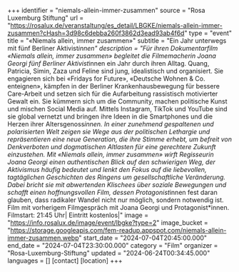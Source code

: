 +++
identifier = "niemals-allein-immer-zusammen"
source = "Rosa Luxemburg Stiftung"
url = "https://rosalux.de/veranstaltung/es_detail/LBGKE/niemals-allein-immer-zusammen?cHash=3d98c6debba260f3862d3ead93ab4f6d"
type = "event"
title = "«Niemals allein, immer zusammen»"
subtitle = "Ein Jahr unterwegs mit fünf Berliner Aktivist*innen"
description = "Für ihren Dokumentarfilm «Niemals allein, immer zusammen» begleitet die Filmemacherin Joana Georgi fünf Berliner Aktivist*innen ein Jahr durch ihren Alltag. Quang, Patricia, Simin, Zaza und Feline sind jung, idealistisch und organisiert. Sie engagieren sich bei «Fridays for Future», «Deutsche Wohnen & Co. enteignen», kämpfen in der Berliner Krankenhausbewegung für bessere Care-Arbeit und setzen sich für die Aufarbeitung rassistisch motivierter Gewalt ein. Sie kümmern sich um die Community, machen politische Kunst und mischen Social Media auf. Mittels Instagram, TikTok und YouTube sind sie global vernetzt und bringen ihre Ideen in die Smartphones und die Herzen ihrer Altersgenoss*innen. In einer zunehmend gespaltenen und polarisierten Welt zeigen sie Wege aus der politischen Lethargie und repräsentieren eine neue Generation, die ihre Stimme erhebt, um befreit von Denkverboten und dogmatischen Altlasten für eine gerechtere Zukunft einzustehen.
Mit «Niemals allein, immer zusammen» wirft Regisseurin Joana Georgi einen authentischen Blick auf den schwierigen Weg, der Aktivismus häufig bedeutet und lenkt den Fokus auf die liebevollen, tagtäglichen Geschichten des Ringens um gesellschaftliche Veränderung. Dabei bricht sie mit abwertenden Klischees über soziale Bewegungen und schafft einen hoffnungsvollen Film, dessen Protagonist*innen fest daran glauben, dass radikaler Wandel nicht nur möglich, sondern notwendig ist.
Film mit vorherigem Filmgespräch mit Joana Georgi und Protagonist*innen.
Filmstart: 21:45 Uhr| Eintritt kostenlos|"
image = "https://info.rosalux.de/image/event/lbgke?type=2"
image_bucket = "https://storage.googleapis.com/fem-readup.appspot.com/niemals-allein-immer-zusammen.webp"
start_date = "2024-07-04T20:45:00.000"
end_date = "2024-07-04T23:30:00.000"
category = "Film"
organizer = "Rosa-Luxemburg-Stiftung"
updated = "2024-06-24T00:34:45.000"
languages = []
[contact]
[location]
+++
